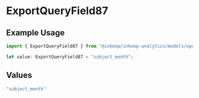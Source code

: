 # ExportQueryField87

## Example Usage

```typescript
import { ExportQueryField87 } from "@inkeep/inkeep-analytics/models/operations";

let value: ExportQueryField87 = "subject_month";
```

## Values

```typescript
"subject_month"
```